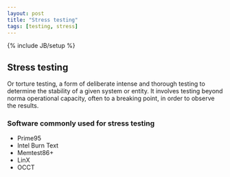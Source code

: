 ```yaml
---
layout: post
title: "Stress testing"
tags: [testing, stress]
---
```

{% include JB/setup %}

## Stress testing

Or torture testing, a form of deliberate intense and thorough testing to determine the stability of a given system or entity. It involves testing beyond norma operational capacity, often to a breaking point, in order to observe the results.

### Software commonly used for stress testing

* Prime95
* Intel Burn Text
* Memtest86+
* LinX
* OCCT
